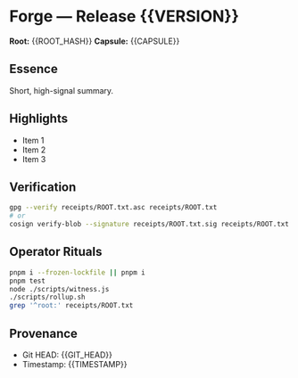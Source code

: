 # Forge — Release {{VERSION}}

**Root:** {{ROOT_HASH}}
**Capsule:** {{CAPSULE}}

## Essence
Short, high-signal summary.

## Highlights
- Item 1
- Item 2
- Item 3

## Verification
```bash
gpg --verify receipts/ROOT.txt.asc receipts/ROOT.txt
# or
cosign verify-blob --signature receipts/ROOT.txt.sig receipts/ROOT.txt
```

## Operator Rituals
```bash
pnpm i --frozen-lockfile || pnpm i
pnpm test
node ./scripts/witness.js
./scripts/rollup.sh
grep '^root:' receipts/ROOT.txt
```

## Provenance
- Git HEAD: {{GIT_HEAD}}
- Timestamp: {{TIMESTAMP}}